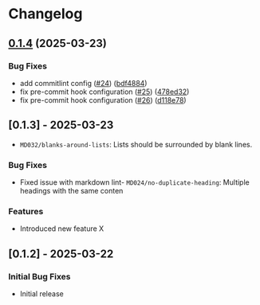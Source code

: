 # Changelog

## [0.1.4](https://github.com/SourceSpring/action-nexus-upload/compare/v0.1.3...v0.1.4) (2025-03-23)


### Bug Fixes

* add commitlint config ([#24](https://github.com/SourceSpring/action-nexus-upload/issues/24)) ([bdf4884](https://github.com/SourceSpring/action-nexus-upload/commit/bdf48841d20f651192e9982c3e93ce237d7b55c6))
* fix pre-commit hook configuration ([#25](https://github.com/SourceSpring/action-nexus-upload/issues/25)) ([478ed32](https://github.com/SourceSpring/action-nexus-upload/commit/478ed32336a8cfbfc5d9df8116707b91f7ce8a60))
* fix pre-commit hook configuration ([#26](https://github.com/SourceSpring/action-nexus-upload/issues/26)) ([d118e78](https://github.com/SourceSpring/action-nexus-upload/commit/d118e78a1b79406a4c992573a7ff588ce4ac16d4))

## [0.1.3] - 2025-03-23

- `MD032/blanks-around-lists`: Lists should be surrounded by blank lines.

### Bug Fixes

- Fixed issue with markdown lint- `MD024/no-duplicate-heading`: Multiple headings with the same conten

### Features

- Introduced new feature X

## [0.1.2] - 2025-03-22

### Initial Bug Fixes

- Initial release
